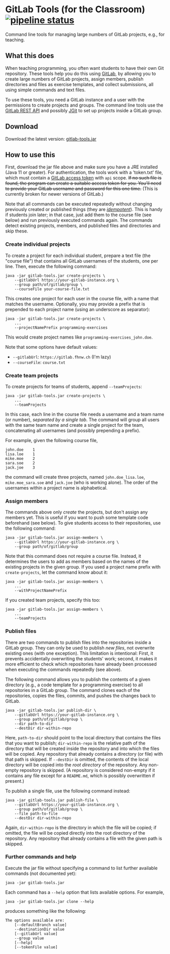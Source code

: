 # GitLab Tools (for the Classroom) [![pipeline status](https://gitlab.fhnw.ch/gitlab-tools/gitlab-tools/badges/main/pipeline.svg)](https://gitlab.fhnw.ch/gitlab-tools/gitlab-tools/-/commits/main)

Command line tools for managing large numbers of GitLab projects, e.g., for teaching.

## What this does

When teaching programming, you often want students to have their own Git repository. These tools help you do this using [GitLab](https://about.gitlab.com/), by allowing you to create large numbers  of GitLab projects, assign members, publish directories and files as exercise templates, and collect submissions, all using simple commands and text files.

To use these tools, you need a GitLab instance and a user with the  permissions to create projects and groups. The command line tools use the [GitLab REST API](https://docs.gitlab.com/ee/api/) and possibly [JGit](https://www.eclipse.org/jgit/) to set up projects inside a GitLab group.


## Download

Download the latest version: [gitlab-tools.jar](https://gitlab.fhnw.ch/gitlab-tools/gitlab-tools/-/jobs/artifacts/main/raw/target/gitlab-tools.jar?job=deploy)


## How to use this

First, download the jar file above and make sure you have a JRE installed (Java 11 or greater). For authentication, the tools work with a 'token.txt' file, which must contain a [GitLab access token](https://docs.gitlab.com/ee/user/profile/personal_access_tokens.html) with `api` scope. ~~If no such file is found, the program can create a suitable access token for you. You'll need to provide your GitLab username and password for this one time.~~ (This is currently broken for newer versions of GitLab.)

Note that all commands can be executed repeatedly without changing previously created or published things (they are _[idempotent](https://en.wikipedia.org/wiki/Idempotence)_). This is handy if students join later; in that case, just add them to the course file (see below) and run previously executed commands again. The commands detect existing projects, members, and published files and directories and skip these.

### Create individual projects

To create a project for each individual student, prepare a text file (the "course file") that contains all GitLab usernames of the students, one per line. Then, execute the following command:

    java -jar gitlab-tools.jar create-projects \
        --gitlabUrl https://your-gitlab-instance.org \
        --group path/of/gitlab/group \
        --courseFile your-course-file.txt

This creates one project for each user in the course file, with a name that matches the username. Optionally, you may provide a prefix that is prepended to each project name (using an underscore as separator):

    java -jar gitlab-tools.jar create-projects \
        ...
        --projectNamePrefix programming-exercises

This would create project names like `programming-exercises_john.doe`.

Note that some options have default values:
* `--gitlabUrl`: `https://gitlab.fhnw.ch` (I'm lazy)
* `--courseFile`: `course.txt`

### Create team projects

To create projects for teams of students, append `--teamProjects`:

    java -jar gitlab-tools.jar create-projects \
        ...
        --teamProjects

In this case, each line in the course file needs a username and a team name (or number), *separated by a single tab*. The command will group all users with the same team name and create a single project for the team, concatenating all usernames (and possibly prepending a prefix).

For example, given the following course file,

    john.doe	1
    lisa.loe	1
    mike.moe	2
    sara.soe	2
    jack.joe	3

the command will create three projects, named `john.doe_lisa.loe`, `mike.moe_sara.soe` and `jack.joe` (who is working alone). The order of the usernames within a project name is alphabetical.

### Assign members

The commands above only *create* the projects, but don't assign any members yet. This is useful if you want to push some template code beforehand (see below). To give students access to their repositories, use the following command:

    java -jar gitlab-tools.jar assign-members \
        --gitlabUrl https://your-gitlab-instance.org \
        --group path/of/gitlab/group


Note that this command does not require a course file. Instead, it determines the users to add as members based on the names of the existing projects in the given group. If you used a project name prefix with `create-projects`, let the command know about it:

    java -jar gitlab-tools.jar assign-members \
        ...
        --withProjectNamePrefix

If you created team projects, specify this too:

    java -jar gitlab-tools.jar assign-members \
        ...
        --teamProjects

### Publish files

There are two commands to publish files into the repositories inside a GitLab group. They can only be used to publish _new files_, not overwrite existing ones (with one exception). This limitation is intentional: First, it prevents accidentally overwriting the students' work; second, it makes it more efficient to check which repositories have already been processed when executing the commands repeatedly (see above).

The following command allows you to publish the contents of a given directory (e.g., a code template for a programming exercise) to all repositories in a GitLab group. The command clones each of the repositories, copies the files, commits, and pushes the changes back to GitLab.

    java -jar gitlab-tools.jar publish-dir \
        --gitlabUrl https://your-gitlab-instance.org \
        --group path/of/gitlab/group \
        --dir path-to-dir
        --destDir dir-within-repo

Here, `path-to-dir` should point to the local directory that contains the files that you want to publish; `dir-within-repo` is the relative path of the directory that will be created inside the repository and into which the files will be copied. Any repository that already contains a directory (or file) with that path is skipped. If `--destDir` is omitted, the contents of the local directory will be copied into the _root directory_ of the repository. Any non-empty repository is skipped. (A repository is considered non-empty if it contains any file except for a `README.md`, which is possibly overwritten if present.)

To publish a single file, use the following command instead:

    java -jar gitlab-tools.jar publish-file \
        --gitlabUrl https://your-gitlab-instance.org \
        --group path/of/gitlab/group \
        --file path-to-file
        --destDir dir-within-repo

Again, `dir-within-repo` is the directory in which the file will be copied; if omitted, the file will be copied directly into the root directory of the repository. Any repository that already contains a file with the given path is skipped.

### Further commands and help

Execute the jar file without specifying a command to list further available commands (not documented yet):

    java -jar gitlab-tools.jar

Each command has a `--help` option that lists available options. For example,

    java -jar gitlab-tools.jar clone --help

produces something like the following:

    The options available are:
        [--defaultBranch value]
        --destinationDir value
        [--gitlabUrl value]
        --group value
        [--help]
        [--tokenFile value]

